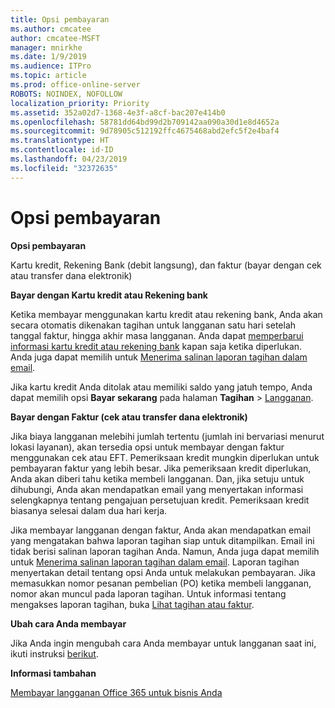```yaml
---
title: Opsi pembayaran
ms.author: cmcatee
author: cmcatee-MSFT
manager: mnirkhe
ms.date: 1/9/2019
ms.audience: ITPro
ms.topic: article
ms.prod: office-online-server
ROBOTS: NOINDEX, NOFOLLOW
localization_priority: Priority
ms.assetid: 352a02d7-1368-4e3f-a8cf-bac207e414b0
ms.openlocfilehash: 58781dd64bd99d2b709142aa090a30d1e8d4652a
ms.sourcegitcommit: 9d78905c512192ffc4675468abd2efc5f2e4baf4
ms.translationtype: HT
ms.contentlocale: id-ID
ms.lasthandoff: 04/23/2019
ms.locfileid: "32372635"
---
```

# <a name="payment-options"></a>Opsi pembayaran

 **Opsi pembayaran**
  
Kartu kredit, Rekening Bank (debit langsung), dan faktur (bayar dengan cek atau transfer dana elektronik)
  
 **Bayar dengan Kartu kredit atau Rekening bank**
  
Ketika membayar menggunakan kartu kredit atau rekening bank, Anda akan secara otomatis dikenakan tagihan untuk langganan satu hari setelah tanggal faktur, hingga akhir masa langganan. Anda dapat [memperbarui informasi kartu kredit atau rekening bank](https://docs.microsoft.com/office365/admin/subscriptions-and-billing/add-update-or-remove-credit-card-or-bank-account?view=o365-worldwide) kapan saja ketika diperlukan. Anda juga dapat memilih untuk [Menerima salinan laporan tagihan dalam email](https://docs.microsoft.com/office365/admin/subscriptions-and-billing/pay-for-your-subscription?view=o365-worldwide#receive-a-copy-of-your-billing-statement-in-email).
  
Jika kartu kredit Anda ditolak atau memiliki saldo yang jatuh tempo, Anda dapat memilih opsi **Bayar sekarang** pada halaman **Tagihan** \> [Langganan](https://portal.office.com/adminportal/home#/subscriptions). 
  
 **Bayar dengan Faktur (cek atau transfer dana elektronik)**
  
Jika biaya langganan melebihi jumlah tertentu (jumlah ini bervariasi menurut lokasi layanan), akan tersedia opsi untuk membayar dengan faktur menggunakan cek atau EFT. Pemeriksaan kredit mungkin diperlukan untuk pembayaran faktur yang lebih besar. Jika pemeriksaan kredit diperlukan, Anda akan diberi tahu ketika membeli langganan. Dan, jika setuju untuk dihubungi, Anda akan mendapatkan email yang menyertakan informasi selengkapnya tentang pengajuan persetujuan kredit. Pemeriksaan kredit biasanya selesai dalam dua hari kerja.
  
Jika membayar langganan dengan faktur, Anda akan mendapatkan email yang mengatakan bahwa laporan tagihan siap untuk ditampilkan. Email ini tidak berisi salinan laporan tagihan Anda. Namun, Anda juga dapat memilih untuk [Menerima salinan laporan tagihan dalam email](https://docs.microsoft.com/office365/admin/subscriptions-and-billing/pay-for-your-subscription?view=o365-worldwide#receive-a-copy-of-your-billing-statement-in-email). Laporan tagihan menyertakan detail tentang opsi Anda untuk melakukan pembayaran. Jika memasukkan nomor pesanan pembelian (PO) ketika membeli langganan, nomor akan muncul pada laporan tagihan. Untuk informasi tentang mengakses laporan tagihan, buka [Lihat tagihan atau faktur](https://docs.microsoft.com/office365/admin/subscriptions-and-billing/view-your-bill-or-invoice?view=o365-worldwide).
  
 **Ubah cara Anda membayar**
  
Jika Anda ingin mengubah cara Anda membayar untuk langganan saat ini, ikuti instruksi [berikut](https://docs.microsoft.com/office365/admin/subscriptions-and-billing/change-payment-method?view=o365-worldwide).
  
 **Informasi tambahan**
  
[Membayar langganan Office 365 untuk bisnis Anda](https://docs.microsoft.com/office365/admin/subscriptions-and-billing/pay-for-your-subscription?view=o365-worldwide)
  

